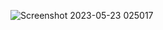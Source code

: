 ![Screenshot 2023-05-23 025017](https://github.com/faizan8349/100-days-RTL/assets/131616660/c2c97ea4-4831-41ad-997b-f1e2351df6dc)

